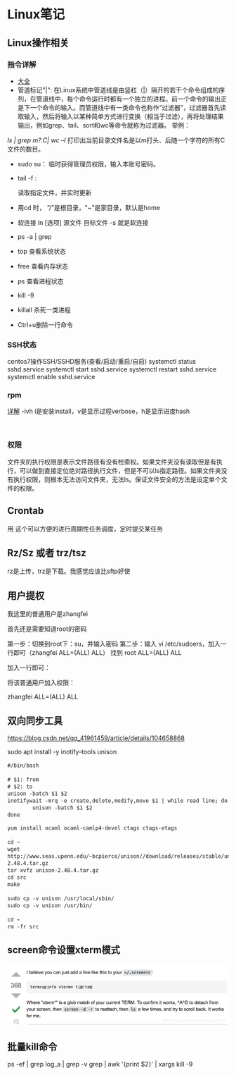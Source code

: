 

# Linux笔记

## Linux操作相关

### 指令详解

- [大全](https://www.runoob.com/linux/linux-command-manual.html)
- 管道标记"|":
在Linux系统中管道线是由竖杠（|）隔开的若干个命令组成的序列，在管道线中，每个命令运行时都有一个独立的进程。前一个命令的输出正是下一个命令的输入。而管道线中有一类命令也称作“过滤器”，过滤器首先读取输入，然后将输入以某种简单方式进行变换（相当于过滤），再将处理结果输出，例如grep、tail、sort和wc等命令就称为过滤器。
举例：

*ls | grep m?.C| wc –l*
打印出当前目录文件名是以m打头、后随一个字符的所有C文件的数目。

- sudo su：
临时获得管理员权限，输入本账号密码。
- tail -f :

  读取指定文件，并实时更新
- 用cd 时， “/”是根目录，"~"是家目录，默认是home

- 软连接 ln [选项] 源文件 目标文件
      -s 就是软连接

- ps -a | grep

- top 查看系统状态

- free 查看内存状态
- ps 查看进程状态
- kill -9
- killall 杀死一类进程
- Ctrl+u删除一行命令

### SSH状态

centos7操作SSH/SSHD服务(查看/启动/重启/自启)
systemctl status sshd.service
systemctl start sshd.service
systemctl restart sshd.service
systemctl enable sshd.service

### rpm

[详解](https://rpm-software-management.github.io/rpm/man/rpm.8.html)
-ivh i是安装install，v是显示过程verbose，h是显示进度hash

<br/>

### 权限
  文件夹的执行权限是表示文件路径有没有检索权。如果文件夹没有读取但是有执行，可以做到直接定位绝对路径执行文件，但是不可以ls指定路径。如果文件夹没有执行权限，则根本无法访问文件夹，无法ls。保证文件安全的方法是设定单个文件的权限。



## Crontab
用 这个可以方便的进行周期性任务调度，定时提交某任务


## Rz/Sz 或者 trz/tsz

rz是上传，trz是下载。我感觉应该比sftp好使


## 用户提权
我这里的普通用户是zhangfei

首先还是需要知道root的密码

第一步：切换到root下：su，并输入密码
第二步：输入  vi /etc/sudoers，加入一行即可（zhangfei   ALL=(ALL)    ALL）
找到  root   ALL=(ALL)   ALL

加入一行即可：

将该普通用户加入权限：

zhangfei   ALL=(ALL)    ALL

## 双向同步工具

https://blog.csdn.net/qq_41961459/article/details/104658868

sudo apt install -y inotify-tools unison

```
#/bin/bash

# $1: from
# $2: to
unison -batch $1 $2
inotifywait -mrq -e create,delete,modify,move $1 | while read line; do
        unison -batch $1 $2
done
```

```
yum install ocaml ocaml-camlp4-devel ctags ctags-etags

cd ~
wget http://www.seas.upenn.edu/~bcpierce/unison//download/releases/stable/unison-2.48.4.tar.gz
tar xvfz unison-2.48.4.tar.gz
cd src
make

sudo cp -v unison /usr/local/sbin/
sudo cp -v unison /usr/bin/

cd ~
rm -fr src
```



## screen命令设置xterm模式

![img](../resources/Linux_Related/watermark,type_ZmFuZ3poZW5naGVpdGk,shadow_10,text_aHR0cHM6Ly9ibG9nLmNzZG4ubmV0L21laXpodXh1bjczNDA=,size_16,color_FFFFFF,t_70.png)



## 批量kill命令

ps -ef | grep log_a | grep -v grep | awk '{print $2}' | xargs kill -9



# 

